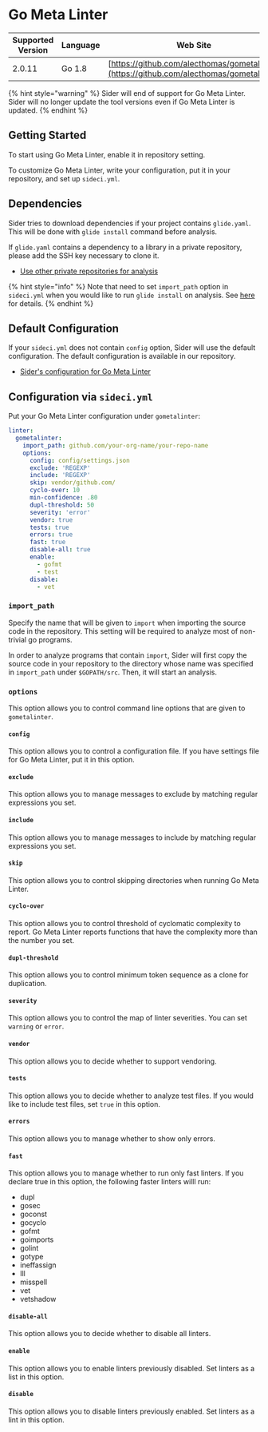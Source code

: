 # Go Meta Linter

| Supported Version | Language | Web Site |
| ----------------- | -------- | -------- |
| 2.0.11 | Go 1.8 | [https://github.com/alecthomas/gometalinter](https://github.com/alecthomas/gometalinter) |

{% hint style="warning" %}
Sider will end of support for Go Meta Linter. Sider will no longer update the tool versions even if Go Meta Linter is updated.
{% endhint %}

## Getting Started

To start using Go Meta Linter, enable it in repository setting.

To customize Go Meta Linter, write your configuration, put it in your repository, and set up `sideci.yml`.

## Dependencies

Sider tries to download dependencies if your project contains `glide.yaml`. This will be done with `glide install` command before analysis.

If `glide.yaml` contains a dependency to a library in a private repository, please add the SSH key necessary to clone it.

* [Use other private repositories for analysis](../../advanced-settings/private-dependencies.md)


{% hint style="info" %}
Note that need to set `import_path` option in `sideci.yml` when you would like to run `glide install` on analysis.
See [here](#import_path) for details.
{% endhint %}

## Default Configuration

If your `sideci.yml` does not contain `config` option, Sider will use the default configuration. The default configuration is available in our repository.

* [Sider's configuration for Go Meta Linter](https://github.com/actcat/sideci_config/blob/master/go/gometalinter/gometalinter.json)

## Configuration via `sideci.yml`

Put your Go Meta Linter configuration under `gometalinter`:

```yaml:sideci.yml
linter:
  gometalinter:
    import_path: github.com/your-org-name/your-repo-name
    options:
      config: config/settings.json
      exclude: 'REGEXP'
      include: 'REGEXP'
      skip: vendor/github.com/
      cyclo-over: 10
      min-confidence: .80
      dupl-threshold: 50
      severity: 'error'
      vendor: true
      tests: true
      errors: true
      fast: true
      disable-all: true
      enable:
        - gofmt
        - test
      disable:
        - vet
```

### `import_path`

Specify the name that will be given to `import` when importing the source code in the repository. This setting will be required to analyze most of non-trivial go programs.

In order to analyze programs that contain `import`, Sider will first copy the source code in your repository to the directory whose name was specified in `import_path` under `$GOPATH/src`. Then, it will start an analysis.

### `options`

This option allows you to control command line options that are given to `gometalinter`.

#### `config`

This option allows you to control a configuration file. If you have settings file for Go Meta Linter, put it in this option.

#### `exclude`

This option allows you to manage messages to exclude by matching regular expressions you set.

#### `include`

This option allows you to manage messages to include by matching regular expressions you set.

#### `skip`

This option allows you to control skipping directories when running Go Meta Linter.

#### `cyclo-over`

This option allows you to control threshold of cyclomatic complexity to report. Go Meta Linter reports functions that have the complexity more than the number you set.

#### `dupl-threshold`

This option allows you to control minimum token sequence as a clone for duplication.

#### `severity`

This option allows you to control the map of linter severities. You can set `warning` or `error`.

#### `vendor`

This option allows you to decide whether to support vendoring.

#### `tests`

This option allows you to decide whether to analyze test files. If you would like to include test files, set `true` in this option.

#### `errors`

This option allows you to manage whether to show only errors.

#### `fast`

This option allows you to manage whether to run only fast linters. If you declare true in this option, the following faster linters willl run:

* dupl
* gosec
* goconst
* gocyclo
* gofmt
* goimports
* golint
* gotype
* ineffassign
* lll
* misspell
* vet
* vetshadow

#### `disable-all`

This option allows you to decide whether to disable all linters.

#### `enable`

This option allows you to enable linters previously disabled. Set linters as a list in this option.

#### `disable`

This option allows you to disable linters previously enabled. Set linters as a lint in this option.

